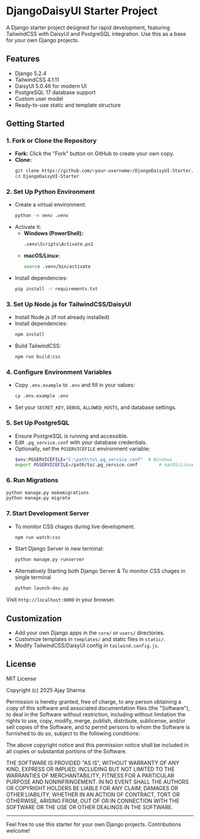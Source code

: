 # DjangoDaisyUI Starter Project

A Django starter project designed for rapid development, featuring TailwindCSS with DaisyUI and PostgreSQL integration. Use this as a base for your own Django projects.

## Features
- Django 5.2.4
- TailwindCSS 4.1.11
- DaisyUI 5.0.46 for modern UI
- PostgreSQL 17 database support
- Custom user model
- Ready-to-use static and template structure

## Getting Started

### 1. Fork or Clone the Repository

- **Fork:** Click the "Fork" button on GitHub to create your own copy.
- **Clone:**
  ```sh
  git clone https://github.com/<your-username>/DjangoDaisyUI-Starter.git
  cd DjangoDaisyUI-Starter
  ```

### 2. Set Up Python Environment

- Create a virtual environment:
  ```sh
  python -m venv .venv
  ```
- Activate it:
  - **Windows (PowerShell):**
    ```sh
    .venv\Scripts\Activate.ps1
    ```
  - **macOS/Linux:**
    ```sh
    source .venv/bin/activate
    ```
- Install dependencies:
  ```sh
  pip install -r requirements.txt
  ```

### 3. Set Up Node.js for TailwindCSS/DaisyUI

- Install Node.js (if not already installed)
- Install dependencies:
  ```sh
  npm install
  ```
- Build TailwindCSS:
  ```sh
  npm run build:css
  ```


### 4. Configure Environment Variables

- Copy `.env.example` to `.env` and fill in your values:
  ```sh
  cp .env.example .env
  ```
- Set your `SECRET_KEY`, `DEBUG`, `ALLOWED_HOSTS`, and database settings.

### 5. Set Up PostgreSQL

- Ensure PostgreSQL is running and accessible.
- Edit `.pg_service.conf` with your database credentials.
- Optionally, set the `PGSERVICEFILE` environment variable:
  ```sh
  $env:PGSERVICEFILE="C:\path\to\.pg_service.conf"  # Windows
  export PGSERVICEFILE=/path/to/.pg_service.conf        # macOS/Linux
  ```

### 6. Run Migrations

```sh
python manage.py makemigrations
python manage.py migrate
```

### 7. Start Development Server

- To monitor CSS chages during live development:
  ```sh
  npm run watch:css
  ```

- Start Django Server in new terminal:
  ```sh
  python manage.py runserver
  ```

- Alternatively Starting both Django Server & To monitor CSS chages in single terminal
  ```sh
  python launch-dev.py
  ``` 

Visit `http://localhost:8000` in your browser.

## Customization
- Add your own Django apps in the `core/` or `users/` directories.
- Customize templates in `templates/` and static files in `static/`.
- Modify TailwindCSS/DaisyUI config in `tailwind.config.js`.

## License
MIT License

Copyright (c) 2025 Ajay Sharma

Permission is hereby granted, free of charge, to any person obtaining a copy
of this software and associated documentation files (the "Software"), to deal
in the Software without restriction, including without limitation the rights
to use, copy, modify, merge, publish, distribute, sublicense, and/or sell
copies of the Software, and to permit persons to whom the Software is
furnished to do so, subject to the following conditions:

The above copyright notice and this permission notice shall be included in all
copies or substantial portions of the Software.

THE SOFTWARE IS PROVIDED "AS IS", WITHOUT WARRANTY OF ANY KIND, EXPRESS OR
IMPLIED, INCLUDING BUT NOT LIMITED TO THE WARRANTIES OF MERCHANTABILITY,
FITNESS FOR A PARTICULAR PURPOSE AND NONINFRINGEMENT. IN NO EVENT SHALL THE
AUTHORS OR COPYRIGHT HOLDERS BE LIABLE FOR ANY CLAIM, DAMAGES OR OTHER
LIABILITY, WHETHER IN AN ACTION OF CONTRACT, TORT OR OTHERWISE, ARISING FROM,
OUT OF OR IN CONNECTION WITH THE SOFTWARE OR THE USE OR OTHER DEALINGS IN THE
SOFTWARE.

---

Feel free to use this starter for your own Django projects. Contributions welcome!

